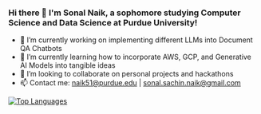 ### Hi there 👋 I'm Sonal Naik, a sophomore studying Computer Science and Data Science at Purdue University!

- 🔭 I’m currently working on implementing different LLMs into Document QA Chatbots
- 🌱 I’m currently learning how to incorporate AWS, GCP, and Generative AI Models into tangible ideas
- 👯 I’m looking to collaborate on personal projects and hackathons
- 📫 Contact me: naik51@purdue.edu | sonal.sachin.naik@gmail.com

[![Top Languages](https://github-readme-stats.vercel.app/api/top-langs/?username=sonaln&exclude_repo=blizzardroboticswebsite)](https://github.com/anuraghazra/github-readme-stats)
